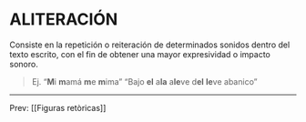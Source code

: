 # ALITERACIÓN
Consiste en la repetición o reiteración de determinados sonidos dentro del texto escrito, con el fin de obtener una mayor expresividad o impacto sonoro.

>Ej.
>“**M**i **m**amá **m**e **m**ima”
>“Bajo **el** a**la** a**le**ve d**el** **le**ve abanico” 

___
Prev: [[Figuras retòricas]]